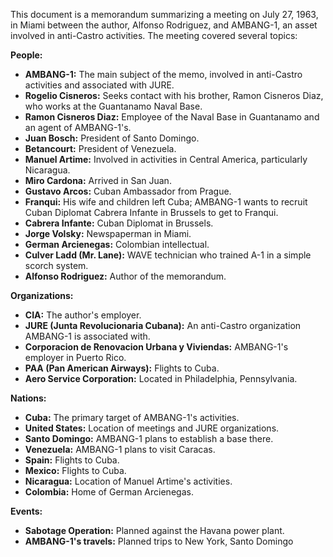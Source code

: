 This document is a memorandum summarizing a meeting on July 27, 1963, in Miami between the author, Alfonso Rodriguez, and AMBANG-1, an asset involved in anti-Castro activities. The meeting covered several topics:

**People:**

*   **AMBANG-1:** The main subject of the memo, involved in anti-Castro activities and associated with JURE.
*   **Rogelio Cisneros:** Seeks contact with his brother, Ramon Cisneros Diaz, who works at the Guantanamo Naval Base.
*   **Ramon Cisneros Diaz:** Employee of the Naval Base in Guantanamo and an agent of AMBANG-1's.
*   **Juan Bosch:** President of Santo Domingo.
*   **Betancourt:** President of Venezuela.
*   **Manuel Artime:** Involved in activities in Central America, particularly Nicaragua.
*   **Miro Cardona:** Arrived in San Juan.
*   **Gustavo Arcos:** Cuban Ambassador from Prague.
*   **Franqui:** His wife and children left Cuba; AMBANG-1 wants to recruit Cuban Diplomat Cabrera Infante in Brussels to get to Franqui.
*   **Cabrera Infante:** Cuban Diplomat in Brussels.
*   **Jorge Volsky:** Newspaperman in Miami.
*   **German Arcienegas:** Colombian intellectual.
*   **Culver Ladd (Mr. Lane):** WAVE technician who trained A-1 in a simple scorch system.
*   **Alfonso Rodriguez:** Author of the memorandum.

**Organizations:**

*   **CIA:** The author's employer.
*   **JURE (Junta Revolucionaria Cubana):** An anti-Castro organization AMBANG-1 is associated with.
*   **Corporacion de Renovacion Urbana y Viviendas:** AMBANG-1's employer in Puerto Rico.
*   **PAA (Pan American Airways):** Flights to Cuba.
*   **Aero Service Corporation:** Located in Philadelphia, Pennsylvania.

**Nations:**

*   **Cuba:** The primary target of AMBANG-1's activities.
*   **United States:** Location of meetings and JURE organizations.
*   **Santo Domingo:** AMBANG-1 plans to establish a base there.
*   **Venezuela:** AMBANG-1 plans to visit Caracas.
*   **Spain:** Flights to Cuba.
*   **Mexico:** Flights to Cuba.
*   **Nicaragua:** Location of Manuel Artime's activities.
*   **Colombia:** Home of German Arcienegas.

**Events:**

*   **Sabotage Operation:** Planned against the Havana power plant.
*   **AMBANG-1's travels:** Planned trips to New York, Santo Domingo